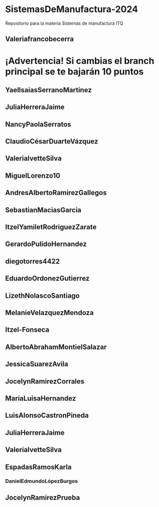 # SistemasDeManufactura-2024
Repositorio para la materia Sistemas de manufactura ITQ

## Valeriafrancobecerra  
# ¡Advertencia! Si cambias el branch principal se te bajarán 10 puntos

## YaelIsaiasSerranoMartinez
## JuliaHerreraJaime 
## NancyPaolaSerratos
## ClaudioCésarDuarteVázquez
## ValeriaIvetteSilva
## MiguelLorenzo10
## AndresAlbertoRamirezGallegos
## SebastianMaciasGarcia
## ItzelYamiletRodriguezZarate
## GerardoPulidoHernandez
## diegotorres4422
## EduardoOrdonezGutierrez
## LizethNolascoSantiago 
## MelanieVelazquezMendoza
## Itzel-Fonseca
## AlbertoAbrahamMontielSalazar
## JessicaSuarezAvila
## JocelynRamirezCorrales
## MariaLuisaHernandez
## LuisAlonsoCastronPineda
## JuliaHerreraJaime
## ValeriaIvetteSilva 
## EspadasRamosKarla
### DanielEdmundoLópezBurgos
## JocelynRamirezPrueba